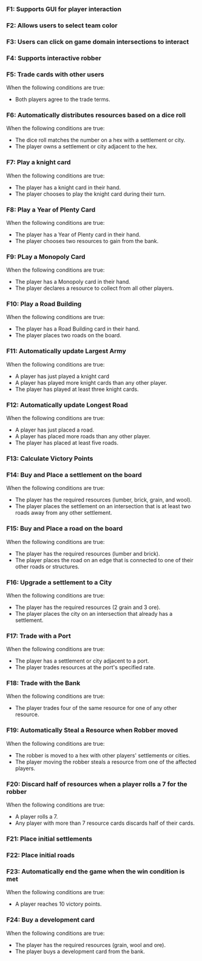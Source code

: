 ### F1: Supports GUI for player interaction

### F2: Allows users to select team color

### F3: Users can click on game domain intersections to interact

### F4: Supports interactive robber

### F5: Trade cards with other users
When the following conditions are true:
- Both players agree to the trade terms.

### F6: Automatically distributes resources based on a dice roll
When the following conditions are true:
- The dice roll matches the number on a hex with a settlement or city.
- The player owns a settlement or city adjacent to the hex.

### F7: Play a knight card
When the following conditions are true:
- The player has a knight card in their hand.
- The player chooses to play the knight card during their turn.

### F8: Play a Year of Plenty Card
When the following conditions are true:
- The player has a Year of Plenty card in their hand.
- The player chooses two resources to gain from the bank.

### F9: PLay a Monopoly Card
When the following conditions are true:
- The player has a Monopoly card in their hand.
- The player declares a resource to collect from all other players.

### F10: Play a Road Building
When the following conditions are true:
- The player has a Road Building card in their hand.
- The player places two roads on the board.

### F11: Automatically update Largest Army
When the following conditions are true:
- A player has just played a knight card
- A player has played more knight cards than any other player.
- The player has played at least three knight cards.

### F12: Automatically update Longest Road
When the following conditions are true:
- A player has just placed a road.
- A player has placed more roads than any other player.
- The player has placed at least five roads.

### F13: Calculate Victory Points

### F14: Buy and Place a settlement on the board
When the following conditions are true:
- The player has the required resources (lumber, brick, grain, and wool).
- The player places the settlement on an intersection that is at least two roads away from any other settlement.

### F15: Buy and Place a road on the board
When the following conditions are true:
- The player has the required resources (lumber and brick).
- The player places the road on an edge that is connected to one of their other roads or structures.

### F16: Upgrade a settlement to a City
When the following conditions are true:
- The player has the required resources (2 grain and 3 ore).
- The player places the city on an intersection that already has a settlement.

### F17: Trade with a Port
When the following conditions are true:
- The player has a settlement or city adjacent to a port.
- The player trades resources at the port's specified rate.

### F18: Trade with the Bank
When the following conditions are true:
- The player trades four of the same resource for one of any other resource.

### F19: Automatically Steal a Resource when Robber moved
When the following conditions are true:
- The robber is moved to a hex with other players' settlements or cities.
- The player moving the robber steals a resource from one of the affected players.

### F20: Discard half of resources when a player rolls a 7 for the robber
When the following conditions are true:
- A player rolls a 7.
- Any player with more than 7 resource cards discards half of their cards.

### F21: Place initial settlements

### F22: Place initial roads

### F23: Automatically end the game when the win condition is met
When the following conditions are true:
- A player reaches 10 victory points.

### F24: Buy a development card
When the following conditions are true:
- The player has the required resources (grain, wool and ore).
- The player buys a development card from the bank.




